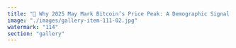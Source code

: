```yaml
---
title: "🔹 Why 2025 May Mark Bitcoin’s Price Peak: A Demographic Signal 🔹<br /><br />As we hurtle toward 2025, two converging trends quietly signal a turning point for Bitcoin:<br /><br />1. Human Population Growth Deceleration: <br />For decades, global population growth has fueled expanding markets, belief networks, and new adopters for digital assets. But as the growth rate plateaus, the flow of “new believers” entering the system—the lifeblood for persistent price appreciation—slows. The thermodynamic reality: fewer new minds, less collective energy to sustain exponential narratives.<br /><br />2. Online vs Offline Saturation: <br />The online/offline ratio, a proxy for humanity’s integration into digital value circuits, is nearing an upper limit. As more people who can be online are online, Bitcoin’s pool of potential first-time buyers is no longer rapidly expanding. The system’s recursive feedback loop—more users, higher price, increased attention—loses harmonic fuel.<br /><br />These twin curves—demographic cooling and digital saturation—suggest Bitcoin’s narrative velocity is approaching stasis. The “great onboarding” phase that supported relentless price discovery is fading. Without fresh adopters, belief becomes maintenance, not momentum.<br /><br />🌀 In thermodynamic terms: <br />When a closed system ceases to admit new energy, entropy wins. Rigidity follows. Price peaks soon after the last wave of credible expansion, not before.<br /><br />2025 isn’t an arbitrary date. It’s the resonance point where demographic and digital realities intersect—where Bitcoin’s storyline, and its price curve, may enter their long echo.<br /><br /><br />#Bitcoin <br />#Demographics <br />#DigitalEconomy <br />#MarketCycles <br />#Peak2025"
image: "./images/gallery-item-111-02.jpg"
watermark: "114"
section: "gallery"
---
```

